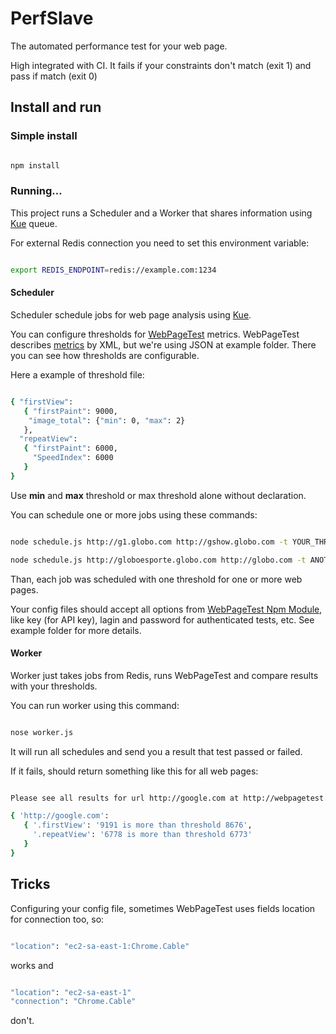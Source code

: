 # PerfSlave

The automated performance test for your web page.

High integrated with CI. It fails if your constraints don't match (exit 1) and pass if match (exit 0)


## Install and run

### Simple install

```bash

npm install

```

### Running...

This project runs a Scheduler and a Worker that shares information using [Kue](https://github.com/Automattic/kue) queue.

For external Redis connection you need to set this environment variable:

```bash

export REDIS_ENDPOINT=redis://example.com:1234

```

#### Scheduler

Scheduler schedule jobs for web page analysis using [Kue](https://github.com/Automattic/kue).

You can configure thresholds for [WebPageTest](https://www.webpagetest.org) metrics. WebPageTest describes [metrics](https://sites.google.com/a/webpagetest.org/docs/advanced-features/webpagetest-restful-apis) by XML, but we're using JSON at example folder. There you can see how thresholds are configurable.

Here a example of threshold file:

```bash

{ "firstView":
   { "firstPaint": 9000,
    "image_total": {"min": 0, "max": 2}
   },
  "repeatView":
   { "firstPaint": 6000,
     "SpeedIndex": 6000
   }
}

```

Use **min** and **max** threshold or max threshold alone without declaration.

You can schedule one or more jobs using these commands:

```bash

node schedule.js http://g1.globo.com http://gshow.globo.com -t YOUR_THRESHOLD_FILE -c YOUR_CONFIG_FILE

node schedule.js http://globoesporte.globo.com http://globo.com -t ANOTHER_THRESHOLD_FILE -c ANOTHER_CONFIG_FILE

```

Than, each job was scheduled with one threshold for one or more web pages.

Your config files should accept all options from [WebPageTest Npm Module](https://www.npmjs.com/package/webpagetest#test-works-for-runtest-method-only), like key (for API key), lagin and password for authenticated tests, etc. See example folder for more details.

#### Worker

Worker just takes jobs from Redis, runs WebPageTest and compare results with your thresholds.

You can run worker using this command:

```bash

nose worker.js

```

It will run all schedules and send you a result that test passed or failed.

If it fails, should return something like this for all web pages:

```bash

Please see all results for url http://google.com at http://webpagetest.org/result/161018_37_3N/

{ 'http://google.com':
   { '.firstView': '9191 is more than threshold 8676',
     '.repeatView': '6778 is more than threshold 6773'
   }
}

```

## Tricks

Configuring your config file, sometimes WebPageTest uses fields location for connection too, so:

```bash

"location": "ec2-sa-east-1:Chrome.Cable"

```

works and

```bash

"location": "ec2-sa-east-1"
"connection": "Chrome.Cable"

```

don't.
